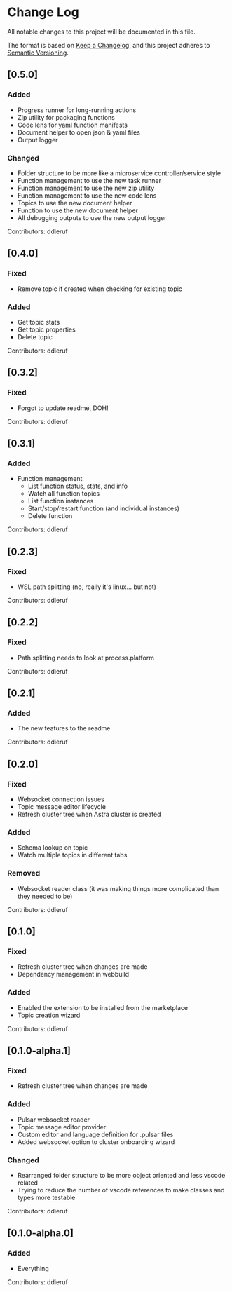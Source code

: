 # Change Log

All notable changes to this project will be documented in this file.

The format is based on [Keep a Changelog](https://keepachangelog.com/en/1.1.0/),
and this project adheres to [Semantic Versioning](https://semver.org/spec/v2.0.0.html).

## [0.5.0]

### Added

- Progress runner for long-running actions
- Zip utility for packaging functions
- Code lens for yaml function manifests
- Document helper to open json & yaml files
- Output logger

### Changed

- Folder structure to be more like a microservice controller/service style
- Function management to use the new task runner
- Function management to use the new zip utility
- Function management to use the new code lens
- Topics to use the new document helper
- Function to use the new document helper
- All debugging outputs to use the new output logger

Contributors: ddieruf

## [0.4.0]

### Fixed

- Remove topic if created when checking for existing topic

### Added

- Get topic stats
- Get topic properties
- Delete topic

Contributors: ddieruf

## [0.3.2]

### Fixed

- Forgot to update readme, DOH!

Contributors: ddieruf

## [0.3.1]

### Added

- Function management
  - List function status, stats, and info
  - Watch all function topics
  - List function instances
  - Start/stop/restart function (and individual instances)
  - Delete function

Contributors: ddieruf

## [0.2.3]

### Fixed

- WSL path splitting (no, really it's linux... but not)

Contributors: ddieruf

## [0.2.2]

### Fixed

- Path splitting needs to look at process.platform

Contributors: ddieruf

## [0.2.1]

### Added

- The new features to the readme

Contributors: ddieruf

## [0.2.0]

### Fixed

- Websocket connection issues
- Topic message editor lifecycle
- Refresh cluster tree when Astra cluster is created

### Added

- Schema lookup on topic
- Watch multiple topics in different tabs

### Removed

- Websocket reader class (it was making things more complicated than they needed to be)

Contributors: ddieruf

## [0.1.0]

### Fixed

- Refresh cluster tree when changes are made
- Dependency management in webbuild

### Added

- Enabled the extension to be installed from the marketplace
- Topic creation wizard

Contributors: ddieruf

## [0.1.0-alpha.1]

### Fixed

- Refresh cluster tree when changes are made

### Added

- Pulsar websocket reader
- Topic message editor provider
- Custom editor and language definition for .pulsar files
- Added websocket option to cluster onboarding wizard

### Changed

- Rearranged folder structure to be more object oriented and less vscode related
- Trying to reduce the number of vscode references to make classes and types more testable

Contributors: ddieruf

## [0.1.0-alpha.0]

### Added

- Everything

Contributors: ddieruf
